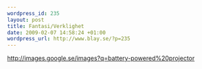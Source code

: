```yaml
--- 
wordpress_id: 235
layout: post
title: Fantasi/Verklighet
date: 2009-02-07 14:58:24 +01:00
wordpress_url: http://www.blay.se/?p=235
---
```

<a href="http://images.google.se/images?q=battery-powered%20projector" target="_blank">http://images.google.se/images?q=battery-powered%20projector</a>

